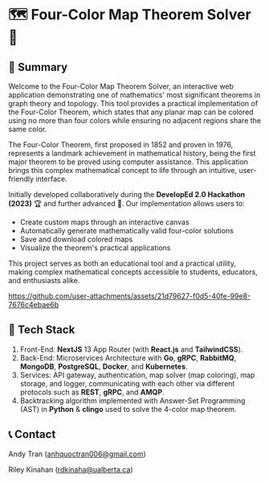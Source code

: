 # 🗺️ Four-Color Map Theorem Solver 🎨

## 🌟 Summary

Welcome to the Four-Color Map Theorem Solver, an interactive web application demonstrating one of mathematics' most significant theorems in graph theory and topology. This tool provides a practical implementation of the Four-Color Theorem, which states that any planar map can be colored using no more than four colors while ensuring no adjacent regions share the same color.

The Four-Color Theorem, first proposed in 1852 and proven in 1976, represents a landmark achievement in mathematical history, being the first major theorem to be proved using computer assistance. This application brings this complex mathematical concept to life through an intuitive, user-friendly interface.

Initially developed collaboratively during the **DevelopEd 2.0 Hackathon (2023)** 🏆 and further advanced 🚀. Our implementation allows users to:
- Create custom maps through an interactive canvas
- Automatically generate mathematically valid four-color solutions
- Save and download colored maps
- Visualize the theorem's practical applications

This project serves as both an educational tool and a practical utility, making complex mathematical concepts accessible to students, educators, and enthusiasts alike.

https://github.com/user-attachments/assets/21d79627-f0d5-40fe-99e8-7676c4ebae6b

## 🚀 Tech Stack

1. Front-End: **NextJS** 13 App Router (with **React.js** and **TailwindCSS**).
2. Back-End: Microservices Architecture with **Go**, **gRPC**, **RabbitMQ**, **MongoDB**, **PostgreSQL**, **Docker**, and **Kubernetes**.
3. Services: API gateway, authentication, map solver (map coloring), map storage, and logger, communicating with each other via different protocols such as **REST**, **gRPC**, and **AMQP**.
4. Backtracking algorithm implemented with Answer-Set Programming (AST) in **Python** & **clingo** used to solve the 4-color map theorem.

## 📞 Contact

Andy Tran (anhquoctran006@gmail.com)

Riley Kinahan (rdkinaha@ualberta.ca)

